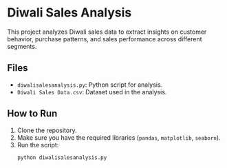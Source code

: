 # Diwali Sales Analysis

This project analyzes Diwali sales data to extract insights on customer behavior, purchase patterns, and sales performance across different segments.

## Files

- `diwalisalesanalysis.py`: Python script for analysis.
- `Diwali Sales Data.csv`: Dataset used in the analysis.

## How to Run

1. Clone the repository.
2. Make sure you have the required libraries (`pandas`, `matplotlib`, `seaborn`).
3. Run the script:
   ```bash
   python diwalisalesanalysis.py
